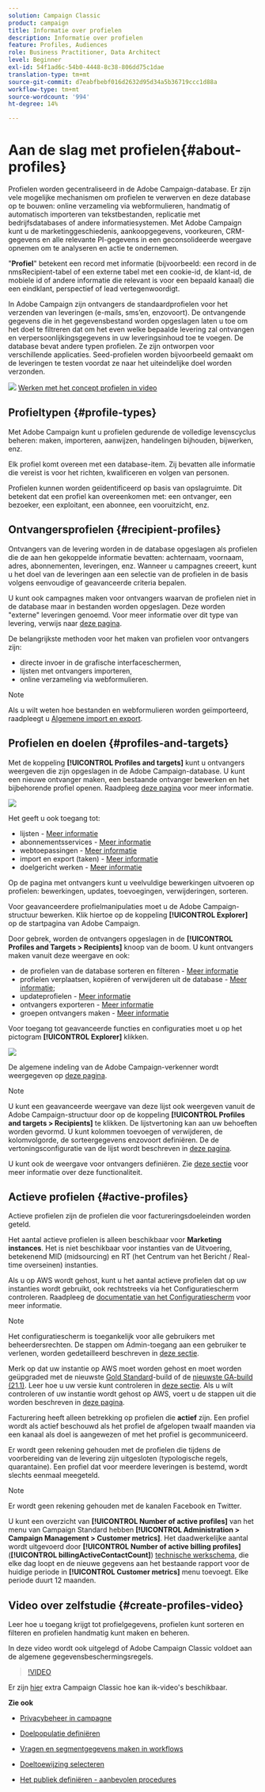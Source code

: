 ```yaml
---
solution: Campaign Classic
product: campaign
title: Informatie over profielen
description: Informatie over profielen
feature: Profiles, Audiences
role: Business Practitioner, Data Architect
level: Beginner
exl-id: 54f1ad6c-54b0-4448-8c38-806dd75c1dae
translation-type: tm+mt
source-git-commit: d7eabfbebf016d2632d95d34a5b36719ccc1d88a
workflow-type: tm+mt
source-wordcount: '994'
ht-degree: 14%

---
```


# Aan de slag met profielen{#about-profiles}

Profielen worden gecentraliseerd in de Adobe Campaign-database. Er zijn vele mogelijke mechanismen om profielen te verwerven en deze database op te bouwen: online verzameling via webformulieren, handmatig of automatisch importeren van tekstbestanden, replicatie met bedrijfsdatabases of andere informatiesystemen. Met Adobe Campaign kunt u de marketinggeschiedenis, aankoopgegevens, voorkeuren, CRM-gegevens en alle relevante PI-gegevens in een geconsolideerde weergave opnemen om te analyseren en actie te ondernemen.

&quot;**Profiel**&quot; betekent een record met informatie (bijvoorbeeld: een record in de nmsRecipient-tabel of een externe tabel met een cookie-id, de klant-id, de mobiele id of andere informatie die relevant is voor een bepaald kanaal) die een eindklant, perspectief of lead vertegenwoordigt.

In Adobe Campaign zijn ontvangers de standaardprofielen voor het verzenden van leveringen (e-mails, sms’en, enzovoort). De ontvangende gegevens die in het gegevensbestand worden opgeslagen laten u toe om het doel te filtreren dat om het even welke bepaalde levering zal ontvangen en verpersoonlijkingsgegevens in uw leveringsinhoud toe te voegen. De database bevat andere typen profielen. Ze zijn ontworpen voor verschillende applicaties. Seed-profielen worden bijvoorbeeld gemaakt om de leveringen te testen voordat ze naar het uiteindelijke doel worden verzonden.

![](assets/do-not-localize/how-to-video.png) [Werken met het concept profielen in video](#create-profiles-video)

## Profieltypen {#profile-types}

Met Adobe Campaign kunt u profielen gedurende de volledige levenscyclus beheren: maken, importeren, aanwijzen, handelingen bijhouden, bijwerken, enz.

Elk profiel komt overeen met een database-item. Zij bevatten alle informatie die vereist is voor het richten, kwalificeren en volgen van personen.

Profielen kunnen worden geïdentificeerd op basis van opslagruimte. Dit betekent dat een profiel kan overeenkomen met: een ontvanger, een bezoeker, een exploitant, een abonnee, een vooruitzicht, enz.

## Ontvangersprofielen {#recipient-profiles}

Ontvangers van de levering worden in de database opgeslagen als profielen die de aan hen gekoppelde informatie bevatten: achternaam, voornaam, adres, abonnementen, leveringen, enz. Wanneer u campagnes creeert, kunt u het doel van de leveringen aan een selectie van de profielen in de basis volgens eenvoudige of geavanceerde criteria bepalen.

U kunt ook campagnes maken voor ontvangers waarvan de profielen niet in de database maar in bestanden worden opgeslagen. Deze worden &quot;externe&quot; leveringen genoemd. Voor meer informatie over dit type van levering, verwijs naar [deze pagina](../../delivery/using/steps-defining-the-target-population.md#selecting-external-recipients).

De belangrijkste methoden voor het maken van profielen voor ontvangers zijn:

* directe invoer in de grafische interfaceschermen,
* lijsten met ontvangers importeren,
* online verzameling via webformulieren.

>[!NOTE]
>
>Als u wilt weten hoe bestanden en webformulieren worden geïmporteerd, raadpleegt u [Algemene import en export](../../platform/using/get-started-data-import-export.md).

## Profielen en doelen {#profiles-and-targets}

Met de koppeling **[!UICONTROL Profiles and targets]** kunt u ontvangers weergeven die zijn opgeslagen in de Adobe Campaign-database. U kunt een nieuwe ontvanger maken, een bestaande ontvanger bewerken en het bijbehorende profiel openen. Raadpleeg [deze pagina](../../platform/using/editing-a-profile.md) voor meer informatie.

![](assets/d_ncs_user_interface_target_link.png)

Het geeft u ook toegang tot:

* lijsten - [Meer informatie](../../platform/using/creating-and-managing-lists.md)
* abonnementsservices - [Meer informatie](../../delivery/using/managing-subscriptions.md)
* webtoepassingen - [Meer informatie](../../web/using/about-web-applications.md)
* import en export (taken) - [Meer informatie](../../platform/using/about-generic-imports-exports.md)
* doelgericht werken - [Meer informatie](../../workflow/using/building-a-workflow.md#implementation-steps-)

Op de pagina met ontvangers kunt u veelvuldige bewerkingen uitvoeren op profielen: bewerkingen, updates, toevoegingen, verwijderingen, sorteren.

Voor geavanceerdere profielmanipulaties moet u de Adobe Campaign-structuur bewerken. Klik hiertoe op de koppeling **[!UICONTROL Explorer]** op de startpagina van Adobe Campaign.

Door gebrek, worden de ontvangers opgeslagen in de **[!UICONTROL Profiles and Targets > Recipients]** knoop van de boom. U kunt ontvangers maken vanuit deze weergave en ook:

* de profielen van de database sorteren en filteren - [Meer informatie](../../platform/using/filtering-options.md)
* profielen verplaatsen, kopiëren of verwijderen uit de database - [Meer informatie](../../platform/using/managing-profiles.md);
* updateprofielen - [Meer informatie](../../platform/using/updating-data.md)
* ontvangers exporteren - [Meer informatie](../../platform/using/exporting-and-importing-profiles.md)
* groepen ontvangers maken - [Meer informatie](../../platform/using/creating-and-managing-lists.md)

Voor toegang tot geavanceerde functies en configuraties moet u op het pictogram **[!UICONTROL Explorer]** klikken.

![](assets/d_ncs_user_interface01.png)

De algemene indeling van de Adobe Campaign-verkenner wordt weergegeven op [deze pagina](../../platform/using/adobe-campaign-explorer.md).

>[!NOTE]
>
>U kunt een geavanceerde weergave van deze lijst ook weergeven vanuit de Adobe Campaign-structuur door op de koppeling **[!UICONTROL Profiles and targets > Recipients]** te klikken. De lijstvertoning kan aan uw behoeften worden gevormd. U kunt kolommen toevoegen of verwijderen, de kolomvolgorde, de sorteergegevens enzovoort definiëren. De de vertoningsconfiguratie van de lijst wordt beschreven in [deze pagina](../../platform/using/adobe-campaign-ui-lists.md).
>
>U kunt ook de weergave voor ontvangers definiëren. Zie [deze sectie](../../platform/using/access-management-folders.md) voor meer informatie over deze functionaliteit.

## Actieve profielen {#active-profiles}

Actieve profielen zijn de profielen die voor factureringsdoeleinden worden geteld.

Het aantal actieve profielen is alleen beschikbaar voor **Marketing instances**. Het is niet beschikbaar voor instanties van de Uitvoering, betekenend MID (midsourcing) en RT (het Centrum van het Bericht / Real-time overseinen) instanties.

Als u op AWS wordt gehost, kunt u het aantal actieve profielen dat op uw instanties wordt gebruikt, ook rechtstreeks via het Configuratiescherm controleren. Raadpleeg de [documentatie van het Configuratiescherm](https://docs.adobe.com/content/help/en/control-panel/using/performance-monitoring/active-profiles-monitoring.html) voor meer informatie.

>[!NOTE]
>
>Het configuratiescherm is toegankelijk voor alle gebruikers met beheerdersrechten. De stappen om Admin-toegang aan een gebruiker te verlenen, worden gedetailleerd beschreven in [deze sectie](https://experienceleague.adobe.com/docs/control-panel/using/discover-control-panel/managing-permissions.html?lang=nl#discover-control-panel).
>
>Merk op dat uw instantie op AWS moet worden gehost en moet worden geüpgraded met de nieuwste [Gold Standard](../../rn/using/gs-overview.md)-build of de [nieuwste GA-build (21.1)](../../rn/using/latest-release.md). Leer hoe u uw versie kunt controleren in [deze sectie](../../platform/using/launching-adobe-campaign.md#getting-your-campaign-version). Als u wilt controleren of uw instantie wordt gehost op AWS, voert u de stappen uit die worden beschreven in [deze pagina](https://experienceleague.adobe.com/docs/control-panel/using/faq.html).

Facturering heeft alleen betrekking op profielen die **actief** zijn. Een profiel wordt als actief beschouwd als het profiel de afgelopen twaalf maanden via een kanaal als doel is aangewezen of met het profiel is gecommuniceerd.

Er wordt geen rekening gehouden met de profielen die tijdens de voorbereiding van de levering zijn uitgesloten (typologische regels, quarantaine). Een profiel dat voor meerdere leveringen is bestemd, wordt slechts eenmaal meegeteld.

>[!NOTE]
>
>Er wordt geen rekening gehouden met de kanalen Facebook en Twitter.

U kunt een overzicht van **[!UICONTROL Number of active profiles]** van het menu van Campaign Standard hebben **[!UICONTROL Administration > Campaign Management > Customer metrics]**. Het daadwerkelijke aantal wordt uitgevoerd door **[!UICONTROL Number of active billing profiles]** (**[!UICONTROL billingActiveContactCount]**) [technische werkschema](../../workflow/using/about-technical-workflows.md), die elke dag loopt en de nieuwe gegevens aan het bestaande rapport voor de huidige periode in **[!UICONTROL Customer metrics]** menu toevoegt. Elke periode duurt 12 maanden.

## Video over zelfstudie {#create-profiles-video}

Leer hoe u toegang krijgt tot profielgegevens, profielen kunt sorteren en filteren en profielen handmatig kunt maken en beheren.

In deze video wordt ook uitgelegd of Adobe Campaign Classic voldoet aan de algemene gegevensbeschermingsregels.

>[!VIDEO](https://video.tv.adobe.com/v/35611?quality=12)

Er zijn [hier](https://experienceleague.adobe.com/docs/campaign-classic-learn/tutorials/overview.html?lang=nl) extra Campaign Classic hoe kan ik-video&#39;s beschikbaar.

**Zie ook**

* [Privacybeheer in campagne](https://helpx.adobe.com/nl/campaign/kb/acc-privacy.html)

* [Doelpopulatie definiëren](../../delivery/using/define-the-right-audience.md)

* [Vragen en segmentgegevens maken in workflows](../../workflow/using/targeting-data.md)

* [Doeltoewijzing selecteren](../../delivery/using/selecting-a-target-mapping.md)

* [Het publiek definiëren - aanbevolen procedures](../../delivery/using/define-the-right-audience.md)
